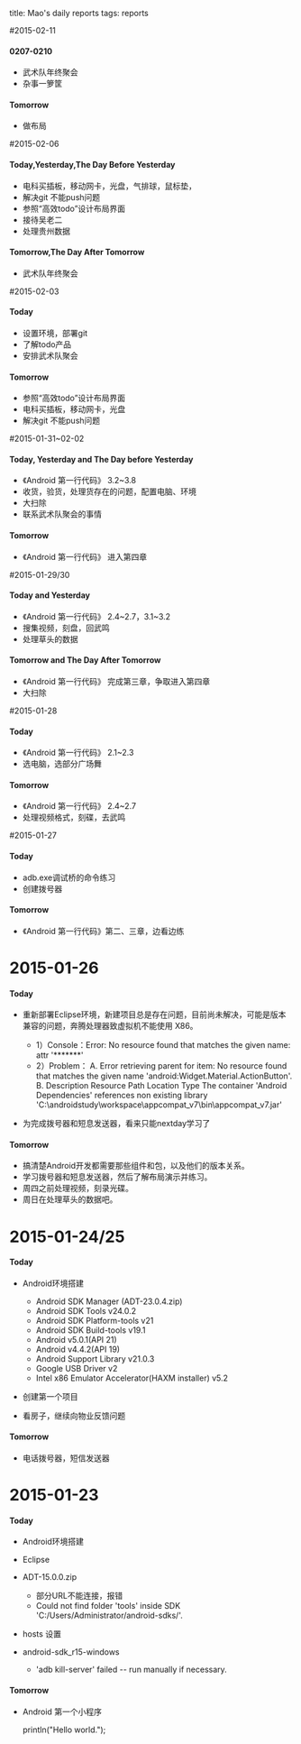 title: Mao's daily reports
tags: reports


#2015-02-11
#### 0207-0210
+ 武术队年终聚会
+ 杂事一箩筐


#### Tomorrow
+ 做布局



#2015-02-06
#### Today,Yesterday,The Day Before Yesterday 
+ 电科买插板，移动网卡，光盘，气排球，鼠标垫，
+ 解决git 不能push问题
+ 参照“高效todo”设计布局界面
+ 接待吴老二
+ 处理贵州数据


#### Tomorrow,The Day After Tomorrow
+ 武术队年终聚会



#2015-02-03

#### Today
+ 设置环境，部署git
+ 了解todo产品
+ 安排武术队聚会

#### Tomorrow
+ 参照“高效todo”设计布局界面 
+ 电科买插板，移动网卡，光盘
+ 解决git 不能push问题


#2015-01-31~02-02

#### Today, Yesterday and The Day before Yesterday
+ 《Android 第一行代码》 3.2~3.8
+ 收货，验货，处理货存在的问题，配置电脑、环境
+ 大扫除
+ 联系武术队聚会的事情

#### Tomorrow
+ 《Android 第一行代码》 进入第四章


#2015-01-29/30

#### Today and Yesterday
+ 《Android 第一行代码》 2.4~2.7，3.1~3.2
+ 搜集视频，刻盘，回武鸣
+ 处理草头的数据

#### Tomorrow and The Day After Tomorrow
+ 《Android 第一行代码》 完成第三章，争取进入第四章
+ 大扫除


#2015-01-28

#### Today
+ 《Android 第一行代码》 2.1~2.3
+ 选电脑，选部分广场舞

#### Tomorrow
+ 《Android 第一行代码》 2.4~2.7
+ 处理视频格式，刻碟，去武鸣


#2015-01-27

#### Today
+ adb.exe调试桥的命令练习
+ 创建拨号器

#### Tomorrow
+ 《Android 第一行代码》第二、三章，边看边练


# 2015-01-26

#### Today
+ 重新部署Eclipse环境，新建项目总是存在问题，目前尚未解决，可能是版本兼容的问题，奔腾处理器致虚拟机不能使用 X86。
    - 1）Console：Error: No resource found that matches the given name: attr '*******'
    - 2）Problem：
        A. Error retrieving parent for item: No resource found that matches the given name 'android:Widget.Material.ActionButton'.   	
        B. Description	Resource	Path	Location	Type
The container 'Android Dependencies' references non existing library 'C:\androidstudy\workspace\appcompat_v7\bin\appcompat_v7.jar'

+ 为完成拨号器和短息发送器，看来只能nextday学习了

#### Tomorrow

+ 搞清楚Android开发都需要那些组件和包，以及他们的版本关系。
+ 学习拨号器和短息发送器，然后了解布局演示并练习。
+ 周四之前处理视频，刻录光碟。
+ 周日在处理草头的数据吧。



# 2015-01-24/25


#### Today

+ Android环境搭建
    - Android SDK Manager (ADT-23.0.4.zip)
    - Android SDK Tools v24.0.2
    - Android SDK Platform-tools v21
    - Android SDK Build-tools v19.1
    - Android v5.0.1(API 21)
    - Android v4.4.2(API 19)
    - Android Support Library v21.0.3
    - Google USB Driver v2
    - Intel x86 Emulator Accelerator(HAXM installer) v5.2

+ 创建第一个项目

+ 看房子，继续向物业反馈问题


#### Tomorrow

+ 电话拨号器，短信发送器





# 2015-01-23

#### Today

+ Android环境搭建

+ Eclipse

+ ADT-15.0.0.zip

    - 部分URL不能连接，报错
    - Could not find folder 'tools' inside SDK 'C:/Users/Administrator/android-sdks/'.

+ hosts 设置
+ android-sdk_r15-windows
    - 'adb kill-server' failed -- run manually if necessary.

#### Tomorrow

+ Android 第一个小程序

    println("Hello world.");